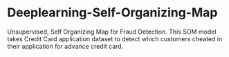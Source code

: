 # Deeplearning-Self-Organizing-Map
Unsupervised, Self Organizing Map for Fraud Detection.
This SOM model takes Credit Card application dataset to detect which customers cheated in their application for advance credit card.

